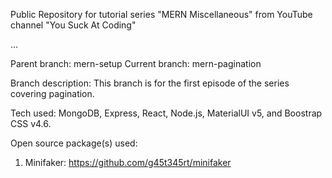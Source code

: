Public Repository for tutorial series "MERN Miscellaneous" from YouTube channel "You Suck At Coding"

...

Parent branch: mern-setup
Current branch: mern-pagination

Branch description: This branch is for the first episode of the series covering pagination.

Tech used: MongoDB, Express, React, Node.js, MaterialUI v5, and Boostrap CSS v4.6.

Open source package(s) used:
1. Minifaker: https://github.com/g45t345rt/minifaker
